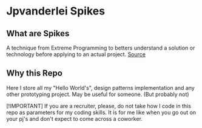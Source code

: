 # Jpvanderlei Spikes

## What are Spikes
A technique from Extreme Programming to betters understand a solution or technology before applying to an actual project. 
<a href="http://www.extremeprogramming.org/rules/spike.html">Source</a>

## Why this Repo 
Here I store all my "Hello World's", design patterns implementation and any other prototyping project. 
May be useful for someone. (But probably not)

[!IMPORTANT] 
If you are a recruiter, please, do not take how I code in this repo as parameters for my coding skills. 
It is for me like when you go out on your pj's and don't expect to come across a coworker. 